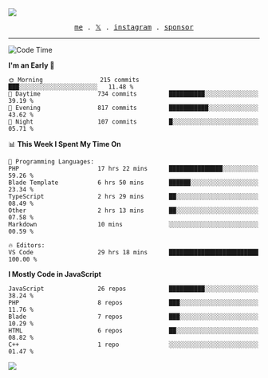 <img style="bottom: 800px;" src="https://imgur.com/rilHVxA.png"/>
<p align="center">
  <samp>
    <a href="https://fayln.com">me</a> .
    <!-- <a href="https://fayln.com/projects">projects</a> . -->
    <a href="https://go.fayln.com/twitter">𝕏</a> .
    <a href="https://go.fayln.com/instagram">instagram</a> .
<!--     <a href="https://go.fayln.com/polywork">polywork</a> . -->
    <a href="https://github.com/sponsors/faridhnzz">sponsor</a>
  </samp>
</p>

---
<!--START_SECTION:waka-->
![Code Time](http://img.shields.io/badge/Code%20Time-3%2C287%20hrs%2045%20mins-blue)

**I'm an Early 🐤** 

```text
🌞 Morning                215 commits         ███░░░░░░░░░░░░░░░░░░░░░░   11.48 % 
🌆 Daytime                734 commits         ██████████░░░░░░░░░░░░░░░   39.19 % 
🌃 Evening                817 commits         ███████████░░░░░░░░░░░░░░   43.62 % 
🌙 Night                  107 commits         █░░░░░░░░░░░░░░░░░░░░░░░░   05.71 % 
```


📊 **This Week I Spent My Time On** 

```text
💬 Programming Languages: 
PHP                      17 hrs 22 mins      ███████████████░░░░░░░░░░   59.26 % 
Blade Template           6 hrs 50 mins       ██████░░░░░░░░░░░░░░░░░░░   23.34 % 
TypeScript               2 hrs 29 mins       ██░░░░░░░░░░░░░░░░░░░░░░░   08.49 % 
Other                    2 hrs 13 mins       ██░░░░░░░░░░░░░░░░░░░░░░░   07.58 % 
Markdown                 10 mins             ░░░░░░░░░░░░░░░░░░░░░░░░░   00.59 % 

🔥 Editors: 
VS Code                  29 hrs 18 mins      █████████████████████████   100.00 % 
```

**I Mostly Code in JavaScript** 

```text
JavaScript               26 repos            ██████████░░░░░░░░░░░░░░░   38.24 % 
PHP                      8 repos             ███░░░░░░░░░░░░░░░░░░░░░░   11.76 % 
Blade                    7 repos             ███░░░░░░░░░░░░░░░░░░░░░░   10.29 % 
HTML                     6 repos             ██░░░░░░░░░░░░░░░░░░░░░░░   08.82 % 
C++                      1 repo              ░░░░░░░░░░░░░░░░░░░░░░░░░   01.47 % 
```




<!--END_SECTION:waka-->

![](https://hit.yhype.me/github/profile?user_id=29797712)
